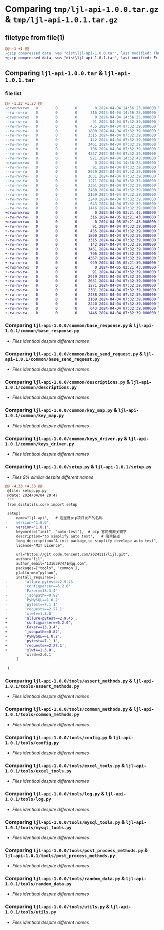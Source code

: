 # Comparing `tmp/ljl-api-1.0.0.tar.gz` & `tmp/ljl-api-1.0.1.tar.gz`

## filetype from file(1)

```diff
@@ -1 +1 @@
-gzip compressed data, was "dist\ljl-api-1.0.0.tar", last modified: Thu Apr  4 14:56:25 2024, max compression
+gzip compressed data, was "dist\ljl-api-1.0.1.tar", last modified: Fri Apr  5 02:21:43 2024, max compression
```

## Comparing `ljl-api-1.0.0.tar` & `ljl-api-1.0.1.tar`

### file list

```diff
@@ -1,23 +1,23 @@
-drwxrwxrwx   0        0        0        0 2024-04-04 14:56:25.000000 ljl-api-1.0.0/
--rw-rw-rw-   0        0        0      316 2024-04-04 14:56:25.000000 ljl-api-1.0.0/PKG-INFO
-drwxrwxrwx   0        0        0        0 2024-04-04 14:56:25.000000 ljl-api-1.0.0/common/
--rw-rw-rw-   0        0        0       91 2024-04-04 07:32:39.000000 ljl-api-1.0.0/common/__init__.py
--rw-rw-rw-   0        0        0      455 2024-04-04 07:32:39.000000 ljl-api-1.0.0/common/base_request.py
--rw-rw-rw-   0        0        0     1800 2024-04-04 07:32:39.000000 ljl-api-1.0.0/common/base_response.py
--rw-rw-rw-   0        0        0     3315 2024-04-04 07:32:39.000000 ljl-api-1.0.0/common/base_send_request.py
--rw-rw-rw-   0        0        0      142 2024-04-04 07:32:39.000000 ljl-api-1.0.0/common/custom_exception.py
--rw-rw-rw-   0        0        0     3461 2024-04-04 07:32:39.000000 ljl-api-1.0.0/common/descriptions.py
--rw-rw-rw-   0        0        0      706 2024-04-04 07:32:39.000000 ljl-api-1.0.0/common/key_map.py
--rw-rw-rw-   0        0        0     4367 2024-04-04 07:32:39.000000 ljl-api-1.0.0/common/keys_driver.py
--rw-rw-rw-   0        0        0      921 2024-04-04 14:52:48.000000 ljl-api-1.0.0/setup.py
-drwxrwxrwx   0        0        0        0 2024-04-04 14:56:25.000000 ljl-api-1.0.0/tools/
--rw-rw-rw-   0        0        0       91 2024-04-04 07:32:39.000000 ljl-api-1.0.0/tools/__init__.py
--rw-rw-rw-   0        0        0     2929 2024-04-04 07:32:39.000000 ljl-api-1.0.0/tools/assert_methods.py
--rw-rw-rw-   0        0        0     2631 2024-04-04 07:32:39.000000 ljl-api-1.0.0/tools/common_methods.py
--rw-rw-rw-   0        0        0     1271 2024-04-04 07:32:39.000000 ljl-api-1.0.0/tools/config.py
--rw-rw-rw-   0        0        0     2301 2024-04-04 07:32:39.000000 ljl-api-1.0.0/tools/excel_tools.py
--rw-rw-rw-   0        0        0     2488 2024-04-04 07:32:39.000000 ljl-api-1.0.0/tools/log.py
--rw-rw-rw-   0        0        0     2169 2024-04-04 07:32:39.000000 ljl-api-1.0.0/tools/mysql_tools.py
--rw-rw-rw-   0        0        0     2240 2024-04-04 07:32:39.000000 ljl-api-1.0.0/tools/post_process_methods.py
--rw-rw-rw-   0        0        0      643 2024-04-04 07:32:39.000000 ljl-api-1.0.0/tools/random_data.py
--rw-rw-rw-   0        0        0     1446 2024-04-04 07:32:39.000000 ljl-api-1.0.0/tools/utils.py
+drwxrwxrwx   0        0        0        0 2024-04-05 02:21:43.000000 ljl-api-1.0.1/
+-rw-rw-rw-   0        0        0      316 2024-04-05 02:21:43.000000 ljl-api-1.0.1/PKG-INFO
+drwxrwxrwx   0        0        0        0 2024-04-05 02:21:43.000000 ljl-api-1.0.1/common/
+-rw-rw-rw-   0        0        0       91 2024-04-04 07:32:39.000000 ljl-api-1.0.1/common/__init__.py
+-rw-rw-rw-   0        0        0      455 2024-04-04 07:32:39.000000 ljl-api-1.0.1/common/base_request.py
+-rw-rw-rw-   0        0        0     1800 2024-04-04 07:32:39.000000 ljl-api-1.0.1/common/base_response.py
+-rw-rw-rw-   0        0        0     3315 2024-04-04 07:32:39.000000 ljl-api-1.0.1/common/base_send_request.py
+-rw-rw-rw-   0        0        0      142 2024-04-04 07:32:39.000000 ljl-api-1.0.1/common/custom_exception.py
+-rw-rw-rw-   0        0        0     3461 2024-04-04 07:32:39.000000 ljl-api-1.0.1/common/descriptions.py
+-rw-rw-rw-   0        0        0      706 2024-04-04 07:32:39.000000 ljl-api-1.0.1/common/key_map.py
+-rw-rw-rw-   0        0        0     4367 2024-04-04 07:32:39.000000 ljl-api-1.0.1/common/keys_driver.py
+-rw-rw-rw-   0        0        0      929 2024-04-05 02:21:39.000000 ljl-api-1.0.1/setup.py
+drwxrwxrwx   0        0        0        0 2024-04-05 02:21:43.000000 ljl-api-1.0.1/tools/
+-rw-rw-rw-   0        0        0       91 2024-04-04 07:32:39.000000 ljl-api-1.0.1/tools/__init__.py
+-rw-rw-rw-   0        0        0     2929 2024-04-04 07:32:39.000000 ljl-api-1.0.1/tools/assert_methods.py
+-rw-rw-rw-   0        0        0     2631 2024-04-04 07:32:39.000000 ljl-api-1.0.1/tools/common_methods.py
+-rw-rw-rw-   0        0        0     1271 2024-04-04 07:32:39.000000 ljl-api-1.0.1/tools/config.py
+-rw-rw-rw-   0        0        0     2301 2024-04-04 07:32:39.000000 ljl-api-1.0.1/tools/excel_tools.py
+-rw-rw-rw-   0        0        0     2488 2024-04-04 07:32:39.000000 ljl-api-1.0.1/tools/log.py
+-rw-rw-rw-   0        0        0     2169 2024-04-04 07:32:39.000000 ljl-api-1.0.1/tools/mysql_tools.py
+-rw-rw-rw-   0        0        0     2240 2024-04-04 07:32:39.000000 ljl-api-1.0.1/tools/post_process_methods.py
+-rw-rw-rw-   0        0        0      643 2024-04-04 07:32:39.000000 ljl-api-1.0.1/tools/random_data.py
+-rw-rw-rw-   0        0        0     1446 2024-04-04 07:32:39.000000 ljl-api-1.0.1/tools/utils.py
```

### Comparing `ljl-api-1.0.0/common/base_response.py` & `ljl-api-1.0.1/common/base_response.py`

 * *Files identical despite different names*

### Comparing `ljl-api-1.0.0/common/base_send_request.py` & `ljl-api-1.0.1/common/base_send_request.py`

 * *Files identical despite different names*

### Comparing `ljl-api-1.0.0/common/descriptions.py` & `ljl-api-1.0.1/common/descriptions.py`

 * *Files identical despite different names*

### Comparing `ljl-api-1.0.0/common/key_map.py` & `ljl-api-1.0.1/common/key_map.py`

 * *Files identical despite different names*

### Comparing `ljl-api-1.0.0/common/keys_driver.py` & `ljl-api-1.0.1/common/keys_driver.py`

 * *Files identical despite different names*

### Comparing `ljl-api-1.0.0/setup.py` & `ljl-api-1.0.1/setup.py`

 * *Files 9% similar despite different names*

```diff
@@ -4,33 +4,33 @@
 @file: setup.py.py
 @date: 2024/04/04 20:47
 """
 from distutils.core import setup
 
 setup(
     name="ljl-api",   # 这里是pip项目发布的名称
-    version="1.0.0",
+    version="1.0.1",
     keywords=["init", "auto-test"],  # pip 官网搜索关键字
     description="to simplify auto test",   # 简单描述
     long_description="A init package,to simplify develope auto test",  # 详细描述
     license="MIT Licence",
 
     url="https://git.code.tencent.com/2024111/lijl.git",
     author="ljl",
     author_email="1316597471@qq.com",
     packages=["tools", 'common'],
     platforms="python",
     install_requires=[
-        'allure-pytest==2.9.45'
-        'configparser==5.2.0'
-        'Faker==13.3.4'
-        'jsonpath==0.82'
-        'PyMySQL==1.0.2'
-        'pytest==7.1.1'
-        'requests==2.27.1'
-        'xlwt==1.3.0'
+        'allure-pytest==2.9.45',
+        'configparser==5.2.0',
+        'Faker==13.3.4',
+        'jsonpath==0.82',
+        'PyMySQL==1.0.2',
+        'pytest==7.1.1',
+        'requests==2.27.1',
+        'xlwt==1.3.0',
         'xlrd==2.0.1'
     ]
 
 )
```

### Comparing `ljl-api-1.0.0/tools/assert_methods.py` & `ljl-api-1.0.1/tools/assert_methods.py`

 * *Files identical despite different names*

### Comparing `ljl-api-1.0.0/tools/common_methods.py` & `ljl-api-1.0.1/tools/common_methods.py`

 * *Files identical despite different names*

### Comparing `ljl-api-1.0.0/tools/config.py` & `ljl-api-1.0.1/tools/config.py`

 * *Files identical despite different names*

### Comparing `ljl-api-1.0.0/tools/excel_tools.py` & `ljl-api-1.0.1/tools/excel_tools.py`

 * *Files identical despite different names*

### Comparing `ljl-api-1.0.0/tools/log.py` & `ljl-api-1.0.1/tools/log.py`

 * *Files identical despite different names*

### Comparing `ljl-api-1.0.0/tools/mysql_tools.py` & `ljl-api-1.0.1/tools/mysql_tools.py`

 * *Files identical despite different names*

### Comparing `ljl-api-1.0.0/tools/post_process_methods.py` & `ljl-api-1.0.1/tools/post_process_methods.py`

 * *Files identical despite different names*

### Comparing `ljl-api-1.0.0/tools/random_data.py` & `ljl-api-1.0.1/tools/random_data.py`

 * *Files identical despite different names*

### Comparing `ljl-api-1.0.0/tools/utils.py` & `ljl-api-1.0.1/tools/utils.py`

 * *Files identical despite different names*

